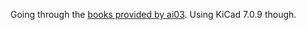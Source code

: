 Going through the [books provided by ai03](https://wiki.ai03.com/books/pcb-design). Using KiCad 7.0.9 though.

